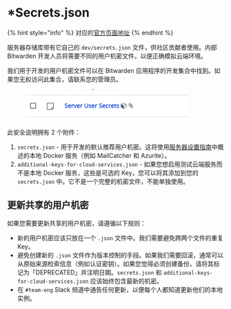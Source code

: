 # \*Secrets.json

{% hint style="info" %}
对应的[官方页面地址](https://contributing.bitwarden.com/docs/server/secrets/)
{% endhint %}

服务器存储库带有它自己的 `dev/secrets.json` 文件，供社区贡献者使用。内部 Bitwarden 开发人员将需要不同的用户机密文件，以便正确模拟云端环境。

我们用于开发的用户机密文件可以在 Bitwarden 应用程序的开发集合中找到。如果您无权访问此集合，请联系您的管理员。

<figure><img src="../../.gitbook/assets/server-user-secrets.png" alt=""><figcaption></figcaption></figure>

此安全说明拥有 2 个附件：

1. `secrets.json` - 用于开发的默认推荐用户机密。这将使用[服务器设置指南](guide.md)中概述的本地 Docker 服务（例如 MailCatcher 和 Azurite）。
2. `additional-keys-for-cloud-services.json` - 如果您想启用测试云端服务而不是本地 Docker 服务，这些是可选的 Key，您可以将其添加到您的 `secrets.json` 中。它不是一个完整的机密文件，不能单独使用。

## 更新共享的用户机密

如果您需要更新共享的用户机密，请遵循以下规则：

* 新的用户机密应该只放在一个 `.json` 文件中。我们需要避免跨两个文件的重复 Key。
* 避免创建新的 `.json` 文件作为版本控制的手段。如果我们需要回滚，通常可以从原始来源检索信息（例如认证密钥）。如果您觉得必须创建备份，请将其标记为「DEPRECATED」并注明日期。`secrets.json` 和 `additional-keys-for-cloud-services.json` 应该始终包含最新的机密。
* 在 `#team-eng` Slack 频道中通告任何更新，以便每个人都知道更新他们的本地实例。
